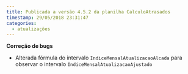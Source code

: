```yaml
---
title: Publicada a versão 4.5.2 da planilha CalculoAtrasados
timestamp: 29/05/2018 23:31:47
categories:
  - atualizações
---
```


**Correção de bugs**
+ Alterada fórmula do intervalo `IndiceMensalAtualizacaoAlcada` para observar o intervalo `IndiceMensalAtualizacaoAjustado`